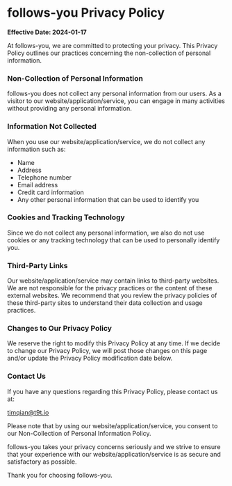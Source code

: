 # follows-you Privacy Policy

**Effective Date: 2024-01-17**

At follows-you, we are committed to protecting your privacy. This Privacy Policy outlines our practices concerning the non-collection of personal information.

### Non-Collection of Personal Information

follows-you does not collect any personal information from our users. As a visitor to our website/application/service, you can engage in many activities without providing any personal information.

### Information Not Collected

When you use our website/application/service, we do not collect any information such as:

- Name
- Address
- Telephone number
- Email address
- Credit card information
- Any other personal information that can be used to identify you

### Cookies and Tracking Technology

Since we do not collect any personal information, we also do not use cookies or any tracking technology that can be used to personally identify you.

### Third-Party Links

Our website/application/service may contain links to third-party websites. We are not responsible for the privacy practices or the content of these external websites. We recommend that you review the privacy policies of these third-party sites to understand their data collection and usage practices.

### Changes to Our Privacy Policy

We reserve the right to modify this Privacy Policy at any time. If we decide to change our Privacy Policy, we will post those changes on this page and/or update the Privacy Policy modification date below.

### Contact Us

If you have any questions regarding this Privacy Policy, please contact us at:

timqian@t9t.io

Please note that by using our website/application/service, you consent to our Non-Collection of Personal Information Policy.

follows-you takes your privacy concerns seriously and we strive to ensure that your experience with our website/application/service is as secure and satisfactory as possible.

Thank you for choosing follows-you.
